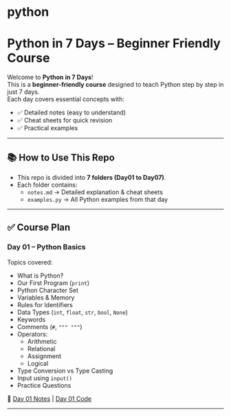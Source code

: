 # python
# Python in 7 Days – Beginner Friendly Course

Welcome to **Python in 7 Days**!  
This is a **beginner-friendly course** designed to teach Python step by step in just 7 days.  
Each day covers essential concepts with:
- ✅ Detailed notes (easy to understand)
- ✅ Cheat sheets for quick revision
- ✅ Practical examples

---

## 📚 How to Use This Repo
- This repo is divided into **7 folders (Day01 to Day07)**.
- Each folder contains:
  - `notes.md` → Detailed explanation & cheat sheets
  - `examples.py` → All Python examples from that day

---

## ✅ Course Plan

### **Day 01 – Python Basics**
Topics covered:
- What is Python?
- Our First Program (`print`)
- Python Character Set
- Variables & Memory
- Rules for Identifiers
- Data Types (`int`, `float`, `str`, `bool`, `None`)
- Keywords
- Comments (`#`, `""" """`)
- Operators:
  - Arithmetic
  - Relational
  - Assignment
  - Logical
- Type Conversion vs Type Casting
- Input using `input()`
- Practice Questions

 📌 [Day 01 Notes](https://github.com/RuchiMishra11/python/wiki/Day1-notes#types-of-operators-in-python) | [Day 01 Code](https://github.com/RuchiMishra11/python/wiki/Day1-code)

---



